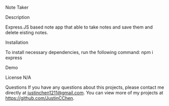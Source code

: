 Note Taker

Description

Express.JS based note app that able to take notes and save them and delete eisting notes.


Installation

To install necessary dependencies, run the following command:
npm i express

Demo



License
N/A


Questions
If you have any questions about this projects, please contact me directly at justinchen1211@gmail.com. You can view more of my projects at https://github.com/JustinCChen.